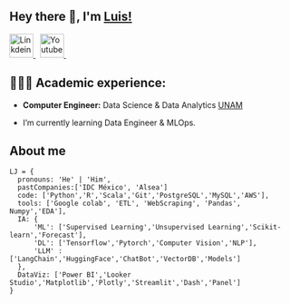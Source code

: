 ## Hey there 👋, I'm [Luis!]([https://github.com/airscholar/](https://github.com/LuisJavierFI)https://github.com/LuisJavierFI)

<a href="https://www.linkedin.com/in/luis-morales-1b95b414b/">
  <img alt="Linkdein" width="42px" src="https://cdn.jsdelivr.net/npm/simple-icons@v3/icons/linkedin.svg"/>
</a> &nbsp;

<a href="https://www.youtube.com/@ljfi3324/videos">
  <img alt="Youtube" width="42px" src="https://cdn.jsdelivr.net/npm/simple-icons@v3/icons/youtube.svg"/>
</a> &nbsp;

## 👨🏻‍🎓 Academic experience:
- **Computer Engineer:** Data Science & Data Analytics [UNAM](https://www.ingenieria.unam.mx/)

- I’m currently learning Data Engineer & MLOps.

## About me
```
LJ = {
  pronouns: 'He' | 'Him',
  pastCompanies:['IDC México', 'Alsea']
  code: ['Python','R','Scala','Git','PostgreSQL','MySQL','AWS'],
  tools: ['Google colab', 'ETL', 'WebScraping', 'Pandas', Numpy','EDA'],
  IA: {
      'ML': ['Supervised Learning','Unsupervised Learning','Scikit-learn','Forecast'],
      'DL': ['Tensorflow','Pytorch','Computer Vision','NLP'],
      'LLM' : ['LangChain','HuggingFace','ChatBot','VectorDB','Models']
  },
  DataViz: ['Power BI','Looker Studio','Matplotlib','Plotly','Streamlit','Dash','Panel']
}
```
